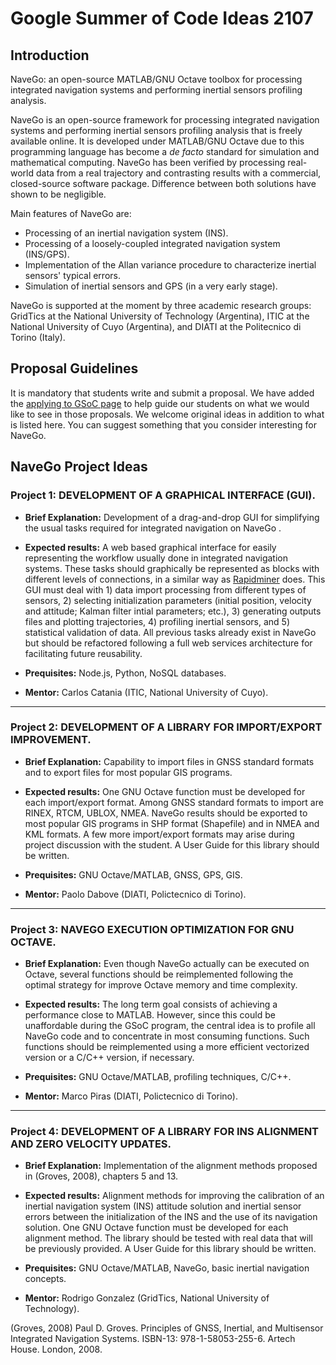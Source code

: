 # Google Summer of Code Ideas 2107

## Introduction

NaveGo: an open-source MATLAB/GNU Octave toolbox for processing integrated navigation systems and performing inertial sensors profiling analysis.

NaveGo is an open-source framework for processing integrated navigation systems and performing inertial sensors profiling analysis that is freely available online. It is developed under MATLAB/GNU Octave due to this programming language has become a *de facto* standard for simulation and mathematical computing. NaveGo has been verified by processing real-world data from a real trajectory and contrasting results with a commercial, closed-source software package. Difference between both solutions have shown to be negligible. 

Main features of NaveGo are:

* Processing of an inertial navigation system (INS).
* Processing of a loosely-coupled integrated navigation system (INS/GPS).
* Implementation of the Allan variance procedure to characterize inertial sensors' typical errors.
* Simulation of inertial sensors and GPS (in a very early stage).

NaveGo is supported at the moment by three academic research groups: GridTics at the National University of Technology (Argentina), ITIC at the National University of Cuyo (Argentina), and DIATI at the Politecnico di Torino (Italy). 


## Proposal Guidelines

It is mandatory that students write and submit a proposal. We have added the [applying to GSoC page] to help guide our students on what we would like to see in those proposals. We welcome original ideas in addition to what is listed here. You can suggest something that you consider interesting for NaveGo.

## NaveGo Project Ideas

### Project 1: DEVELOPMENT OF A GRAPHICAL INTERFACE (GUI).

* **Brief Explanation:** Development of a drag-and-drop GUI for simplifying the usual tasks required for integrated navigation on NaveGo .

* **Expected results:** A web based graphical interface for easily representing the workflow usually done in integrated navigation systems. These tasks should graphically be represented as blocks with different levels of connections, in a similar way as [Rapidminer] does. This GUI must deal with 1) data import processing from different types of sensors, 2) selecting initialization parameters (initial position, velocity and attitude; Kalman filter intial parameters; etc.), 3) generating outputs files and plotting trajectories, 4) profiling inertial sensors, and 5) statistical validation of data. All previous tasks already exist in NaveGo but should be refactored following a full web services architecture for facilitating future reusability. 

* **Prequisites:** Node.js, Python, NoSQL databases.

* **Mentor:**  Carlos Catania (ITIC, National University of Cuyo).

--------

### Project 2: DEVELOPMENT OF A LIBRARY FOR IMPORT/EXPORT IMPROVEMENT.

* **Brief Explanation:** Capability to import files in GNSS standard formats and to export files for most popular GIS programs.

* **Expected results:** One GNU Octave function must be developed for each import/export format. Among GNSS standard formats to import are RINEX, RTCM, UBLOX, NMEA. NaveGo results should be exported to most popular GIS programs in SHP format (Shapefile) and in NMEA and KML formats. A few more import/export formats may arise during project discussion with the student. A User Guide for this library should be written.

* **Prequisites:** GNU Octave/MATLAB, GNSS, GPS, GIS.

* **Mentor:** Paolo Dabove (DIATI, Polictecnico di Torino).

--------

### Project 3: NAVEGO EXECUTION OPTIMIZATION FOR GNU OCTAVE.

* **Brief Explanation:** Even though NaveGo actually can be executed on Octave, several functions should be reimplemented following the optimal strategy for  improve Octave memory and time complexity. 

* **Expected results:** The long term goal consists of achieving a performance close to MATLAB. However, since this could be unaffordable during the GSoC program, the central idea is to profile all NaveGo code and to concentrate in most consuming functions. Such functions should be reimplemented using a more efficient vectorized version or a C/C++ version, if necessary.

* **Prequisites:** GNU Octave/MATLAB, profiling techniques, C/C++.

* **Mentor:**  Marco Piras (DIATI, Polictecnico di Torino).
--------

### Project 4: DEVELOPMENT OF A LIBRARY FOR INS ALIGNMENT AND ZERO VELOCITY UPDATES.

* **Brief Explanation:** Implementation of the alignment methods proposed in (Groves, 2008), chapters 5 and 13.

* **Expected results:** Alignment methods for improving the calibration of an inertial navigation system (INS) attitude solution and inertial sensor errors between the initialization of the INS and the use of its navigation solution. One GNU Octave function must be developed for each alignment method. The library should be tested with real data that will be previously provided. A User Guide for this library should be written.

* **Prequisites:** GNU Octave/MATLAB, NaveGo, basic inertial navigation concepts.

* **Mentor:**  Rodrigo Gonzalez (GridTics, National University of Technology).


(Groves, 2008) Paul D. Groves. Principles of GNSS, Inertial, and Multisensor Integrated Navigation Systems. ISBN-13: 978-1-58053-255-6. Artech House. London, 2008.

[applying to GSoC page]:https://github.com/rodralez/NaveGo/blob/master/GSoC-2017_how-to-apply.md "Applying to GSoC"

[Rapidminer]:https://rapidminer.com/ "Rapidminer"
